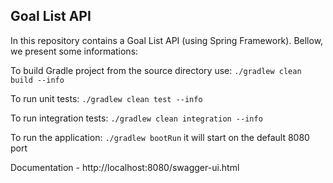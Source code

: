 ## Goal List API
In this repository contains a Goal List API (using Spring Framework). Bellow, we present some informations:

To build Gradle project from the source directory use: `./gradlew clean build --info`

To run unit tests: `./gradlew clean test --info`

To run integration tests: `./gradlew clean integration --info`

To run the application: `./gradlew bootRun` it will start on the default 8080 port

Documentation - http://localhost:8080/swagger-ui.html
